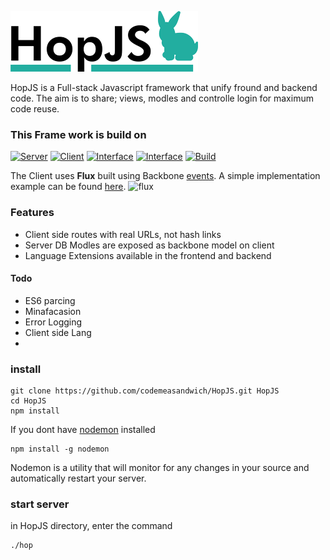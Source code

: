 ![HopJS](https://raw.githubusercontent.com/codemeasandwich/HopJS/master/hopjs.png)

HopJS is a Full-stack Javascript framework that unify fround and backend code. The aim is to share; views, modles and controlle login for maximum code reuse.

### This Frame work is build on

[![Server](https://img.shields.io/badge/Sails.js-0.11.4-46AAC0.svg)](http://sailsjs.org/) 
[![Client](https://img.shields.io/badge/Backbone-1.2.3-0071B5.svg)](http://backbonejs.org/) 
[![Interface](https://img.shields.io/badge/React.Js-0.14.6-00D8FF.svg)](http://facebook.github.io/react/) 
[![Interface](https://img.shields.io/badge/BootStrap+React-0.28.1-blue.svg)](https://react-bootstrap.github.io/) 
[![Build](https://img.shields.io/badge/Webpack-1.12.9-lightgrey.svg)](http://webpack.github.io/)

The Client uses **Flux** built using Backbone [events](http://backbonejs.org/#Events). A simple implementation example can be found [here](https://jsfiddle.net/codemeasandwich/bsj8onr8/).
![flux](https://facebook.github.io/flux/img/flux-simple-f8-diagram-1300w.png)

### Features
* Client side routes with real URLs, not hash links
* Server DB Modles are exposed as backbone model on client
* Language Extensions available in the frontend and backend

#### Todo
* ES6 parcing
* Minafacasion
* Error Logging
* Client side Lang
*

### install
```
git clone https://github.com/codemeasandwich/HopJS.git HopJS
cd HopJS
npm install
```

If you dont have [nodemon](http://nodemon.io/) installed
```
npm install -g nodemon
```
Nodemon is a utility that will monitor for any changes in your source and automatically restart your server.

### start server
in HopJS directory, enter the command
```
./hop
```